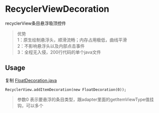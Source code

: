 # RecyclerViewDecoration
recyclerView条目悬浮吸顶控件

> 优势     
> 1：原生绘制悬浮头，顺滑流畅；内存占用极低，曲线平滑     
> 2：不影响悬浮头以及内部点击事件   
> 3：全程无入侵，200行代码的单个java文件     

## Usage 

复制 [FloatDecoration.java](https://github.com/jarryleo/RecyclerViewDecoration/blob/master/app/src/main/java/cn/leo/recyclerviewdecoration/FloatDecoration.java)     

```
RecyclerView.addItemDecoration(new FloatDecoration(0));    
```

> 参数0 表示要悬浮的条目类型，跟adapter里面的getItemViewType值挂钩，可以多个
